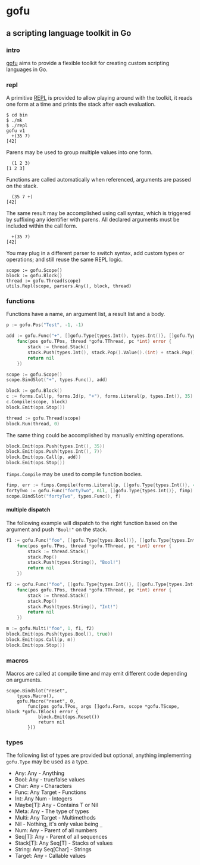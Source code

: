 # gofu
## a scripting language toolkit in Go

### intro
[gofu](https://github.com/codr7/gofu) aims to provide a flexible toolkit for creating custom scripting languages in Go.


### repl
A primitive [REPL](https://github.com/codr7/gofu/blob/main/utils/repl.go) is provided to allow playing around with the toolkit, it reads one form at a time and prints the stack after each evaluation.

```
$ cd bin
$ ./mk
$ ./repl
gofu v1
  +(35 7)
[42]
```

Parens may be used to group multiple values into one form.

```
  (1 2 3)
[1 2 3]
```

Functions are called automatically when referenced, arguments are passed on the stack.

```
  (35 7 +)
[42]
```

The same result may be accomplished using call syntax, which is triggered by suffixing any identifier with parens.
All declared arguments must be included within the call form.

```
  +(35 7)
[42]
```

You may plug in a different parser to switch syntax, add custom types or operations; and still reuse the same REPL logic.

```
scope := gofu.Scope()
block := gofu.Block()
thread := gofu.Thread(scope)
utils.Repl(scope, parsers.Any(), block, thread)
```

### functions
Functions have a name, an argument list, a result list and a body.

```go
p := gofu.Pos("Test", -1, -1)

add := gofu.Func("+", []gofu.Type{types.Int(), types.Int()}, []gofu.Type{types.Int()},
	func(pos gofu.TPos, thread *gofu.TThread, pc *int) error {
		stack := thread.Stack()
		stack.Push(types.Int(), stack.Pop().Value().(int) + stack.Pop().Value().(int))
		return nil
	})

scope := gofu.Scope()	
scope.BindSlot("+", types.Func(), add)

block := gofu.Block()
c := forms.Call(p, forms.Id(p, "+"), forms.Literal(p, types.Int(), 35), forms.Literal(p, types.Int(), 7))
c.Compile(scope, block)
block.Emit(ops.Stop())

thread := gofu.Thread(scope)
block.Run(thread, 0)
```

The same thing could be accomplished by manually emitting operations.

```go
block.Emit(ops.Push(types.Int(), 35))
block.Emit(ops.Push(types.Int(), 7))
block.Emit(ops.Call(p, add))
block.Emit(ops.Stop())
```

`fimps.Compile` may be used to compile function bodies.

```go
fimp, err := fimps.Compile(forms.Literal(p, []gofu.Type{types.Int()}, 42), block)
fortyTwo := gofu.Func("fortyTwo", nil, []gofu.Type{types.Int()}, fimp)
scope.BindSlot("fortyTwo", types.Func(), f)
```

#### multiple dispatch
The following example will dispatch to the right function based on the argument and push `"Bool!"` on the stack.

```go
f1 := gofu.Func("foo", []gofu.Type{types.Bool()}, []gofu.Type{types.Int()},
    func(pos gofu.TPos, thread *gofu.TThread, pc *int) error {
	    stack := thread.Stack()
	    stack.Pop()
	    stack.Push(types.String(), "Bool!")
	    return nil
    })

f2 := gofu.Func("foo", []gofu.Type{types.Int()}, []gofu.Type{types.Int()},
    func(pos gofu.TPos, thread *gofu.TThread, pc *int) error {
	    stack := thread.Stack()
	    stack.Pop()
	    stack.Push(types.String(), "Int!")
	    return nil
    })

m := gofu.Multi("foo", 1, f1, f2)
block.Emit(ops.Push(types.Bool(), true))
block.Emit(ops.Call(p, m))
block.Emit(ops.Stop())	
```

### macros
Macros are called at compile time and may emit different code depending on arguments.

```
scope.BindSlot("reset",
	types.Macro(),
	gofu.Macro("reset", 0,
		func(pos gofu.TPos, args []gofu.Form, scope *gofu.TScope, block *gofu.TBlock) error {
			block.Emit(ops.Reset())
			return nil
		}))
```

### types
The following list of types are provided but optional, anything implementing `gofu.Type` may be used as a type.

* Any: Any - Anything
* Bool: Any - true/false values
* Char: Any - Characters
* Func: Any Target - Functions
* Int: Any Num - Integers
* Maybe[T]: Any - Contains T or Nil
* Meta: Any - The type of types
* Multi: Any Target - Multimethods
* Nil - Nothing, it's only value being `_`
* Num: Any - Parent of all numbers
* Seq[T]: Any - Parent of all sequences
* Stack[T]: Any Seq[T] - Stacks of values
* String: Any Seq[Char] - Strings
* Target: Any - Callable values